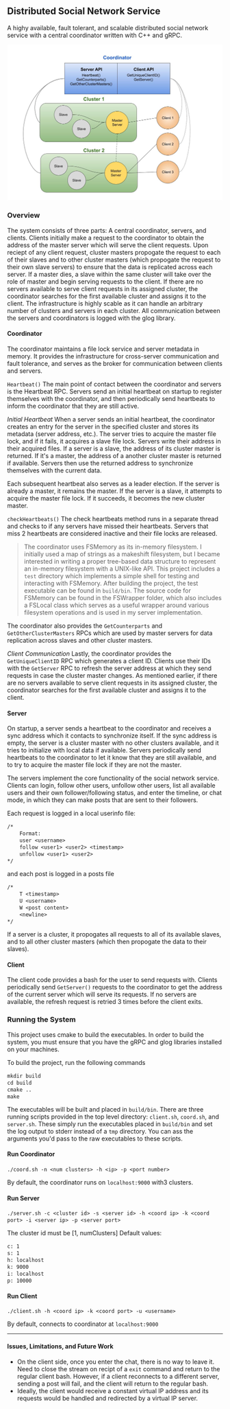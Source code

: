 ## Distributed Social Network Service
A highy available, fault tolerant, and scalable distributed social network service with a central coordinator written with C++ and gRPC.

![Overview Diagram](./img/diagram.jpg "Overview of Service")

### Overview
The system consists of three parts: A central coordinator, servers, and clients. Clients initially make a request to the coordinator to obtain the address of the master server which will serve the client requests. Upon reciept of any client request, cluster masters propogate the request to each of their slaves and to other cluster masters (which propogate the request to their own slave servers) to ensure that the data is replicated across each server. If a master dies, a slave within the same cluster will take over the role of master and begin serving requests to the client. If there are no servers available to serve client requests in its assigned cluster, the coordinator searches for the first available cluster and assigns it to the client. The infrastructure is highly scable as it can handle an arbitrary number of clusters and servers in each cluster. All communication between the servers and coordinators is logged with the glog library. 

#### Coordinator

The coordinator maintains a file lock service and server metadata in memory. It provides the infrastructure for cross-server communication and fault tolerance, and serves as the broker for communication between clients and servers.

`Heartbeat()`
The main point of contact between the coordinator and servers is the Heartbeat RPC. Servers send an initial heartbeat on startup to register themselves with the coordinator, and then periodically send heartbeats to inform the coordinator that they are still active.

_Initial Heartbeat_
When a server sends an initial heartbeat, the coordinator creates an entry for the server in the specified cluster and stores its metadata (server address, etc.). The server tries to acquire the master file lock, and if it fails, it acquires a slave file lock. Servers write their address in their acquired files. If a server is a slave, the address of its cluster master is returned. If it's a master, the address of a another cluster master is returned if available. Servers then use the returned address to synchronize themselves with the current data.

Each subsequent heartbeat also serves as a leader election. If the server is already a master, it remains the master. If the server is a slave, it attempts to acquire the master file lock. If it succeeds, it becomes the new cluster master.

`checkHeartbeats()`
The check heartbeats method runs in a separate thread and checks to if any servers have missed their heartbeats. Servers that miss 2 heartbeats are considered inactive and their file locks are released. 

> The coordinator uses FSMemory as its in-memory filesystem. I initially used a map of strings as a makeshift filesystem, but I became interested in writing a proper  tree-based data structure to represent an in-memory filesystem with a UNIX-like API. This project includes a `test` directory which implements a simple shell for testing and interacting with FSMemory. After building the project, the test executable can be found in `build/bin`. The source code for FSMemory can be found in the FSWrapper folder, which also includes a FSLocal class which serves as a useful wrapper around various filesystem operations and is used in my server implementation.

The coordinator also provides the `GetCounterparts` and `GetOtherClusterMasters` RPCs which are used by master servers for data replication across slaves and other cluster masters.

_Client Communication_
Lastly, the coordinator provides the `GetUniqueClientID` RPC which generates a client ID. Clients use their IDs with the `GetServer` RPC to refresh the server address at which they send requests in case the cluster master changes. As mentioned earlier, if there are no servers available to serve client requests in its assigned cluster, the coordinator searches for the first available cluster and assigns it to the client.

#### Server
On startup, a server sends a heartbeat to the coordinator and receives a sync address which it contacts to synchronize itself. If the sync address is empty, the server is a cluster master with no other clusters available, and it tries to initialize with local data if available. Servers periodically send heartbeats to the coordinator to let it know that they are still available, and to try to acquire the master file lock if they are not the master. 

The servers implement the core functionality of the social network service. Clients can login, follow other users, unfollow other users, list all available users and their own follower/following status, and enter the timeline, or chat mode, in which they can make posts that are sent to their followers. 

Each request is logged in a local userinfo file:
```
/*
    Format:
    user <username>
    follow <user1> <user2> <timestamp>
    unfollow <user1> <user2>
*/
```

and each post is logged in a posts file
```
/*
    T <timestamp>
    U <username>
    W <post content>
    <newline>
*/
```

If a server is a cluster, it propogates all requests to all of its available slaves, and to all other cluster masters (which then propogate the data to their slaves).

#### Client
The client code provides a bash for the user to send requests with. Clients periodically send `GetServer()` requests to the coordinator to get the address of the current server which will serve its requests. If no servers are available, the refresh request is retried 3 times before the client exits.  

### Running the System
This project uses cmake to build the executables. In order to build the system, you must ensure that you have the gRPC and glog libraries installed on your machines. 

To build the project, run the following commands
```
mkdir build
cd build
cmake ..
make
```

The executables will be built and placed in `build/bin`. There are three running scripts provided in the top level directory: `client.sh`, `coord.sh`, and `server.sh`. These simply run the executables placed in `build/bin` and set the log output to stderr instead of a `tmp` directory. You can ass the arguments you'd pass to the raw executables to these scripts.

#### Run Coordinator
```
./coord.sh -n <num clusters> -h <ip> -p <port number>
```

By default, the coordinator runs on `localhost:9000` with3 clusters.

#### Run Server
```
./server.sh -c <cluster id> -s <server id> -h <coord ip> -k <coord port> -i <server ip> -p <server port>
```

The cluster id must be [1, numClusters]
Default values:
```
c: 1
s: 1
h: localhost
k: 9000
i: localhost
p: 10000  
```

#### Run Client
```
./client.sh -h <coord ip> -k <coord port> -u <username>
```
By default, connects to coordinator at `localhost:9000`

<hr>

#### Issues, Limitations, and Future Work
- On the client side, once you enter the chat, there is no way to leave it. Need to close the stream on recipt of a `exit` command and return to the regular client bash. However, if a client reconnects to a different server, sending a post will fail, and the client will return to the regular bash.
- Ideally, the client would receive a constant virtual IP address and its requests would be handled and redirected by a virtual IP server.

